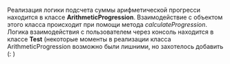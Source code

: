 Реализация логики подсчета суммы арифметической прогресси находится в классе
**ArithmeticProgression**. Взаимодействие с объектом этого класса происходит при 
помощи метода *calculateProgression*. Логика взаимодействия с пользователем через консоль
находится в классе **Test** (некоторые моменты в реализации класса ArithmeticProgression возможно
были лишними, но захотелось добавить (: )